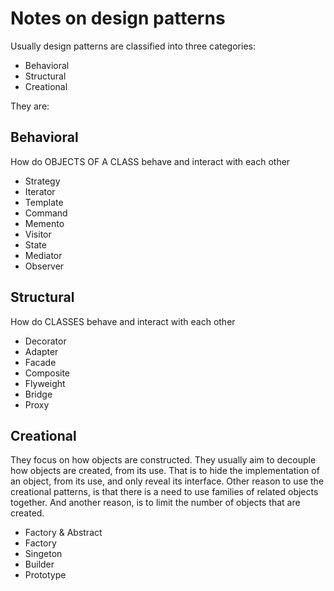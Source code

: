 # Notes on design patterns

Usually design patterns are classified into three categories:

- Behavioral
- Structural
- Creational


They are:

## Behavioral

How do OBJECTS OF A CLASS behave and interact with each other

- Strategy
- Iterator
- Template
- Command
- Memento
- Visitor
- State
- Mediator
- Observer

## Structural

How do CLASSES behave and interact with each other

- Decorator
- Adapter
- Facade
- Composite
- Flyweight
- Bridge
- Proxy

## Creational

They focus on how objects are constructed. They usually aim to decouple how objects are created, from its use. That is to hide the 
implementation of an object, from its use, and only reveal its interface. Other reason to use the creational patterns, is that
there is a need to use families of related objects together. And another reason, is to limit the number of objects that are created.



- Factory & Abstract
- Factory
- Singeton
- Builder
- Prototype



